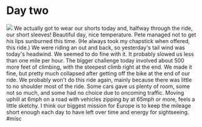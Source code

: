 # Day two

![](data/c6884e45-56dc-4352-a74d-76089a319375.jpg)
 We actually got to wear our shorts today and, halfway through the ride, our short sleeves! Beautiful day, nice temperature. Pete managed not to get his lips sunburned this time. (He always took my chapstick when offered, this ride.) We were riding an out and back, so yesterday's tail wind was today's headwind. We seemed to do fine with it. It probably slowed us less than one mile per hour. The bigger challenge today involved about 500 more feet of climbing, with the steepest climb right at the end. We made it fine, but pretty much collapsed after getting off the bike at the end of our ride. We probably won't do this ride again, mainly because there was little to no shoulder most of the ride. Some cars gave us plenty of room, some not so much, and some had no choice due to oncoming traffic. Moving uphill at 6mph on a road with vehicles zipping by at 65mph or more, feels a little sketchy. I think our biggest mission for Europe is to keep the mileage short enough each day to have left over time and energy for sightseeing.
#misc